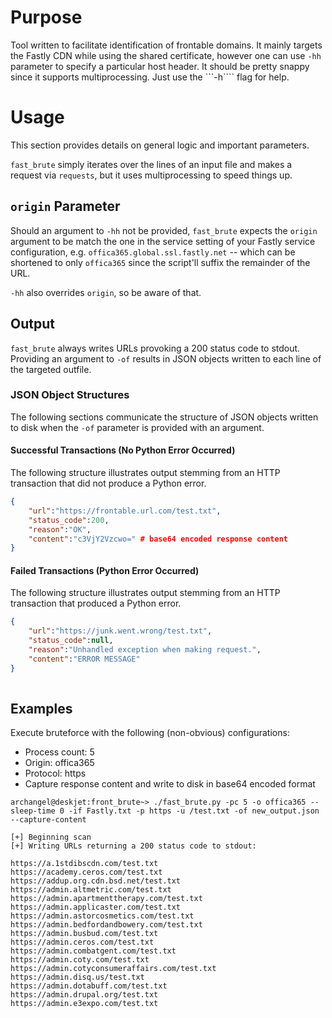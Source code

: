# Purpose

Tool written to facilitate identification of frontable domains. It mainly targets the Fastly CDN while using the shared certificate, however one can use ```-hh``` parameter to specify a particular host header. It should be pretty snappy since it supports multiprocessing. Just use the ```-h```` flag for help.

# Usage

This section provides details on general logic and important parameters.

```fast_brute``` simply iterates over the lines of an input file and makes a request via ```requests```, but it uses multiprocessing to speed things up.

## ```origin``` Parameter

Should an argument to ```-hh``` not be provided, ```fast_brute``` expects the ```origin``` argument to be match the one in the service setting of your Fastly service configuration, e.g. ```offica365.global.ssl.fastly.net``` -- which can be shortened to only ```offica365``` since the script'll suffix the remainder of the URL.

```-hh``` also overrides ```origin```, so be aware of that.

## Output

```fast_brute``` always writes URLs provoking a 200 status code to stdout. Providing an argument to ```-of``` results in JSON objects written to each line of the targeted outfile.

### JSON Object Structures

The following sections communicate the structure of JSON objects written to disk when the ```-of``` parameter is provided with an argument.

#### Successful Transactions (No Python Error Occurred)

The following structure illustrates output stemming from an HTTP transaction that did not produce a Python error.

```json
{
    "url":"https://frontable.url.com/test.txt",
    "status_code":200,
    "reason":"OK",
    "content":"c3VjY2Vzcwo=" # base64 encoded response content
}
```

#### Failed Transactions (Python Error Occurred)

The following structure illustrates output stemming from an HTTP transaction that produced a Python error.

```json
{
    "url":"https://junk.went.wrong/test.txt",
    "status_code":null,
    "reason":"Unhandled exception when making request.",
    "content":"ERROR MESSAGE"
}
    
```

## Examples

Execute bruteforce with the following (non-obvious) configurations:

- Process count: 5
- Origin: offica365
- Protocol: https
- Capture response content and write to disk in base64 encoded format

```
archangel@deskjet:front_brute~> ./fast_brute.py -pc 5 -o offica365 --sleep-time 0 -if Fastly.txt -p https -u /test.txt -of new_output.json --capture-content

[+] Beginning scan
[+] Writing URLs returning a 200 status code to stdout:

https://a.1stdibscdn.com/test.txt
https://academy.ceros.com/test.txt
https://addup.org.cdn.bsd.net/test.txt
https://admin.altmetric.com/test.txt
https://admin.apartmenttherapy.com/test.txt
https://admin.applicaster.com/test.txt
https://admin.astorcosmetics.com/test.txt
https://admin.bedfordandbowery.com/test.txt
https://admin.busbud.com/test.txt
https://admin.ceros.com/test.txt
https://admin.combatgent.com/test.txt
https://admin.coty.com/test.txt
https://admin.cotyconsumeraffairs.com/test.txt
https://admin.disq.us/test.txt
https://admin.dotabuff.com/test.txt
https://admin.drupal.org/test.txt
https://admin.e3expo.com/test.txt
```

